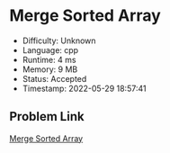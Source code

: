 # Merge Sorted Array

- Difficulty: Unknown
- Language: cpp
- Runtime: 4 ms
- Memory: 9 MB
- Status: Accepted
- Timestamp: 2022-05-29 18:57:41

## Problem Link
[Merge Sorted Array](https://leetcode.com/problems/merge-sorted-array)

